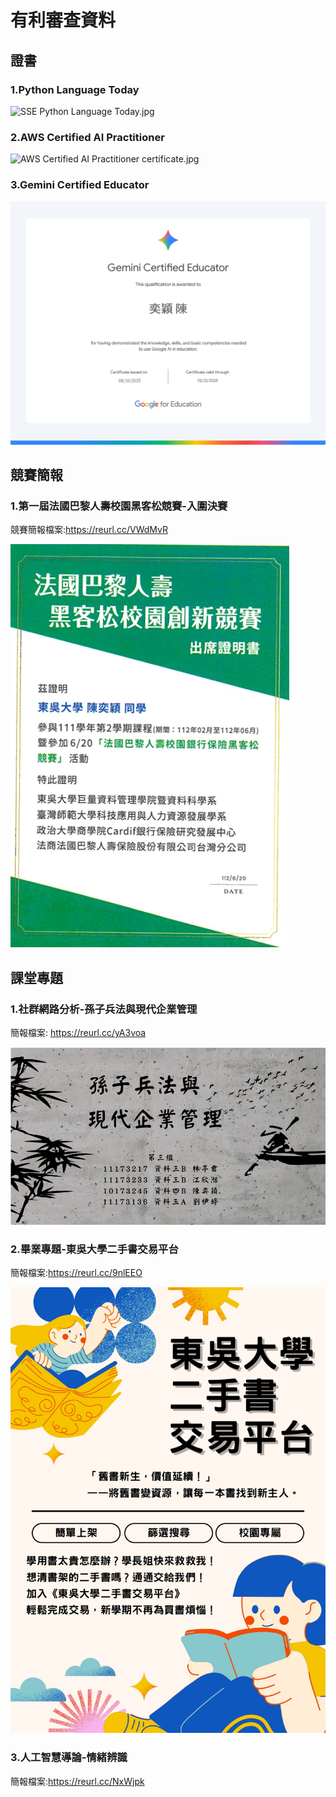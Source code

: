 # 有利審查資料

## 證書

  ### 1.Python Language Today

  ![SSE Python Language Today.jpg](https://github.com/ChenPenelope/Application-Materials/blob/main/SSE%20Python%20Language%20Today.jpg)
  
  ### 2.AWS Certified AI Practitioner

  ![AWS Certified AI Practitioner certificate.jpg
](https://github.com/ChenPenelope/Application-Materials/blob/main/AWS%20Certified%20AI%20Practitioner%20certificate.jpg)
  
  ### 3.Gemini Certified Educator

  ![Gemini Certified Educator.png](https://github.com/ChenPenelope/Application-Materials/blob/main/Gemini%20Certified%20Educator.jpg)

## 競賽簡報

  ### 1.第一屆法國巴黎人壽校園黑客松競賽-**入圍決賽**
  
  競賽簡報檔案:https://reurl.cc/VWdMvR
  
  ![法巴.png](https://github.com/ChenPenelope/Application-Materials/blob/main/%E6%B3%95%E5%B7%B4.png)

  
  
## 課堂專題

  ### 1.社群網路分析-孫子兵法與現代企業管理

  簡報檔案: https://reurl.cc/yA3voa

  ![孫子兵法與現代企業管理.png](https://github.com/ChenPenelope/Application-Materials/blob/main/%E5%AD%AB%E5%AD%90%E5%85%B5%E6%B3%95%E8%88%87%E7%8F%BE%E4%BB%A3%E4%BC%81%E6%A5%AD%E7%AE%A1%E7%90%86.png)

  ### 2.畢業專題-東吳大學二手書交易平台

  簡報檔案:https://reurl.cc/9nlEEO

  ![113資料科學系專題實作成果海報.jpg](https://github.com/ChenPenelope/Application-Materials/blob/main/113%E8%B3%87%E6%96%99%E7%A7%91%E5%AD%B8%E7%B3%BB%E5%B0%88%E9%A1%8C%E5%AF%A6%E4%BD%9C%E6%88%90%E6%9E%9C%E6%B5%B7%E5%A0%B1.jpg)

  ### 3.人工智慧導論-情緒辨識

  簡報檔案:https://reurl.cc/NxWjpk
